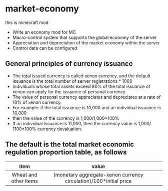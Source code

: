 # market-economy
this is minecraft mod

- Write an economy mod for MC
- Macro-control system that supports the global economy of the server
- Appreciation and depreciation of the market economy within the server
- Control data can be configured
## General principles of currency issuance
- The total issued currency is called xenon currency, and the default issuance is the total number of server registrations * 1000
- Individuals whose total assets exceed 80% of the total issuance of xenon can apply for the issuance of personal currency
- The value of personal currency appreciates and depreciates at a rate of 10% of xenon currency. 
- For example: if the total issuance is 10,000 and an individual issuance is 10,000
- then the value of the currency is 1,000/1,000*100%
- If an individual issuance is 11,000, then the currency value is 1,000/ 1100*100% currency devaluation.

## The default is the total market economic regulation proportion table, as follows
|         item          |                               value                               |   |   |
|:---------------------:|:-----------------------------------------------------------------:|:---:|:---:|
| Wheat and other items | (monetary aggregate-xenon currency circulation)/100*initial price |   |   |

